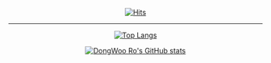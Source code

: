 <div align="center">  
  
[![Hits](https://hits.seeyoufarm.com/api/count/incr/badge.svg?url=https%3A%2F%2Fgithub.com%2Fdwro0121&count_bg=%237CD963&title_bg=%23606060&icon=&icon_color=%23D2C1C1&title=Profile+Views&edge_flat=true)](github.com/dwro0121) 
  

<hr>
  
  
[![Top Langs](https://github-readme-stats.vercel.app/api/top-langs/?username=dwro0121&layout=compact&theme=dracula)](github.com/dwro0121) 
 
 
  
  
[![DongWoo Ro's GitHub stats](https://github-readme-stats.vercel.app/api?username=dwro0121&show_icons=true&theme=dracula&hide=issues,prs)](github.com/dwro0121) 

</div>
